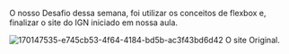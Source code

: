 O nosso Desafio dessa semana,  foi utilizar os conceitos de flexbox e, finalizar o site do IGN iniciado em nossa aula.


![170147535-e745cb53-4f64-4184-bd5b-ac3f43bd6d42](https://github.com/gustaavoosantos/Desafio-15-e-16/assets/163207767/9dc36dd8-af90-407a-a28c-5811b962bc2e)
O site Original.




